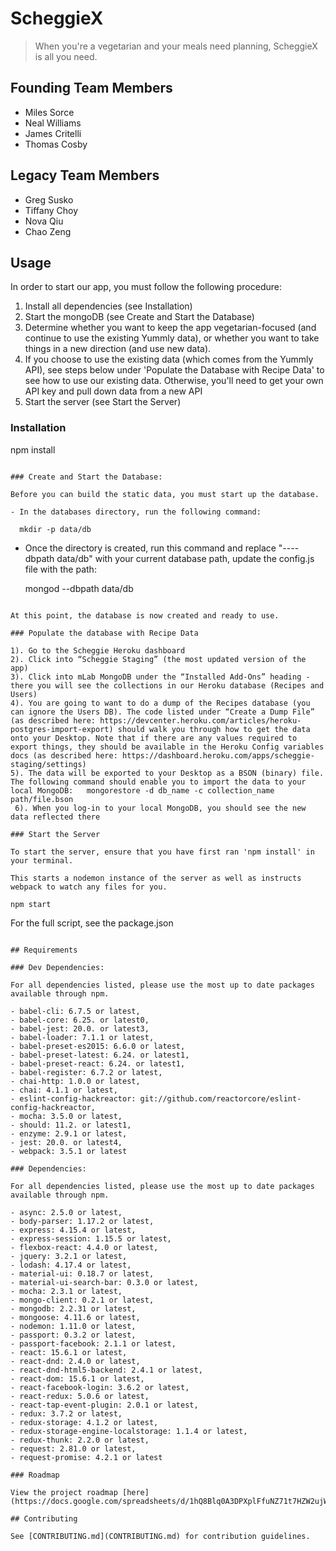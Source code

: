 # ScheggieX

> When you're a vegetarian and your meals need planning, ScheggieX is all you need.

## Founding Team Members

  - Miles Sorce
  - Neal Williams
  - James Critelli
  - Thomas Cosby

## Legacy Team Members
  - Greg Susko
  - Tiffany Choy
  - Nova Qiu
  - Chao Zeng


## Usage

In order to start our app, you must follow the following procedure:

1. Install all dependencies (see Installation)
2. Start the mongoDB (see Create and Start the Database)
3. Determine whether you want to keep the app vegetarian-focused (and continue to use the existing Yummly data), or whether you want to take things in a new direction (and use new data).
4. If you choose to use the existing data (which comes from the Yummly API), see steps below under 'Populate the Database with Recipe Data' to see how to use our existing data. Otherwise, you'll need to get your own API key and pull down data from a new API
5. Start the server (see Start the Server)

### Installation

npm install

~~~~~~~~~~~~

### Create and Start the Database:

Before you can build the static data, you must start up the database.

- In the databases directory, run the following command:

  mkdir -p data/db

~~~~~~~~~~~~

- Once the directory is created, run this command and replace "----dbpath data/db" with your current database path, update the config.js file with the path:

  mongod --dbpath data/db

~~~~~~~~~~~~

At this point, the database is now created and ready to use.

### Populate the database with Recipe Data

1). Go to the Scheggie Heroku dashboard
2). Click into “Scheggie Staging” (the most updated version of the app) 
3). Click into mLab MongoDB under the “Installed Add-Ons” heading - there you will see the collections in our Heroku database (Recipes and Users)
4). You are going to want to do a dump of the Recipes database (you can ignore the Users DB). The code listed under “Create a Dump File” (as described here: https://devcenter.heroku.com/articles/heroku-postgres-import-export) should walk you through how to get the data onto your Desktop. Note that if there are any values required to export things, they should be available in the Heroku Config variables  docs (as described here: https://dashboard.heroku.com/apps/scheggie-staging/settings) 
5). The data will be exported to your Desktop as a BSON (binary) file. The following command should enable you to import the data to your local MongoDB:   mongorestore -d db_name -c collection_name path/file.bson
 6). When you log-in to your local MongoDB, you should see the new data reflected there

### Start the Server

To start the server, ensure that you have first ran 'npm install' in your terminal.

This starts a nodemon instance of the server as well as instructs webpack to watch any files for you.

npm start

~~~~~~~~~~~~

For the full script, see the package.json

~~~~~~~~~~~~

## Requirements

### Dev Dependencies:

For all dependencies listed, please use the most up to date packages available through npm.

- babel-cli: 6.7.5 or latest,
- babel-core: 6.25. or latest0,
- babel-jest: 20.0. or latest3,
- babel-loader: 7.1.1 or latest,
- babel-preset-es2015: 6.6.0 or latest,
- babel-preset-latest: 6.24. or latest1,
- babel-preset-react: 6.24. or latest1,
- babel-register: 6.7.2 or latest,
- chai-http: 1.0.0 or latest,
- chai: 4.1.1 or latest,
- eslint-config-hackreactor: git://github.com/reactorcore/eslint-config-hackreactor,
- mocha: 3.5.0 or latest,
- should: 11.2. or latest1,
- enzyme: 2.9.1 or latest,
- jest: 20.0. or latest4,
- webpack: 3.5.1 or latest

### Dependencies:

For all dependencies listed, please use the most up to date packages available through npm.

- async: 2.5.0 or latest,
- body-parser: 1.17.2 or latest,
- express: 4.15.4 or latest,
- express-session: 1.15.5 or latest,
- flexbox-react: 4.4.0 or latest,
- jquery: 3.2.1 or latest,
- lodash: 4.17.4 or latest,
- material-ui: 0.18.7 or latest,
- material-ui-search-bar: 0.3.0 or latest,
- mocha: 2.3.1 or latest,
- mongo-client: 0.2.1 or latest,
- mongodb: 2.2.31 or latest,
- mongoose: 4.11.6 or latest,
- nodemon: 1.11.0 or latest,
- passport: 0.3.2 or latest,
- passport-facebook: 2.1.1 or latest,
- react: 15.6.1 or latest,
- react-dnd: 2.4.0 or latest,
- react-dnd-html5-backend: 2.4.1 or latest,
- react-dom: 15.6.1 or latest,
- react-facebook-login: 3.6.2 or latest,
- react-redux: 5.0.6 or latest,
- react-tap-event-plugin: 2.0.1 or latest,
- redux: 3.7.2 or latest,
- redux-storage: 4.1.2 or latest,
- redux-storage-engine-localstorage: 1.1.4 or latest,
- redux-thunk: 2.2.0 or latest,
- request: 2.81.0 or latest,
- request-promise: 4.2.1 or latest

### Roadmap

View the project roadmap [here](https://docs.google.com/spreadsheets/d/1hQ8Blq0A3DPXplFfuNZ71t7HZW2ujWPbEfrY_DncQnc/edit#gid=0)

## Contributing

See [CONTRIBUTING.md](CONTRIBUTING.md) for contribution guidelines.
